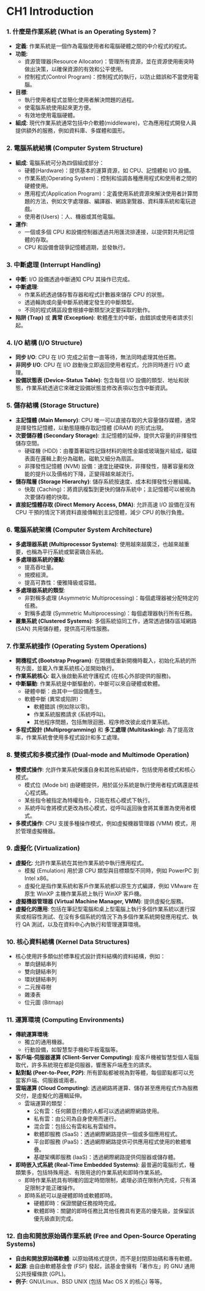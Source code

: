 # CH1 Introduction

### 1. 什麼是作業系統 (What is an Operating System)？

*   **定義**: 作業系統是一個作為電腦使用者和電腦硬體之間的中介程式的程式。
*   **功能**:
    *   資源管理器(Resource Allocator)：管理所有資源，並在資源使用衝突時做出決策，以確保資源的有效和公平使用。
    *   控制程式(Control Program)：控制程式的執行，以防止錯誤和不當使用電腦。
*   **目標**:
    *   執行使用者程式並簡化使用者解決問題的過程。
    *   使電腦系統使用起來更方便。
    *   有效地使用電腦硬體。
*   **組成**: 現代作業系統通常包括中介軟體(middleware)，它為應用程式開發人員提供額外的服務，例如資料庫、多媒體和圖形。

### 2. 電腦系統結構 (Computer System Structure)

*   **組成**: 電腦系統可分為四個組成部分：
    *   硬體(Hardware)：提供基本的運算資源，如 CPU、記憶體和 I/O 設備。
    *   作業系統(Operating System)：控制和協調各種應用程式和使用者之間的硬體使用。
    *   應用程式(Application Program)：定義使用系統資源來解決使用者計算問題的方法，例如文字處理器、編譯器、網路瀏覽器、資料庫系統和電玩遊戲。
    *   使用者(Users)：人、機器或其他電腦。
*   **運作**:
    *   一個或多個 CPU 和設備控制器透過共用匯流排連接，以提供對共用記憶體的存取。
    *   CPU 和設備會競爭記憶體週期，並發執行。

### 3. 中斷處理 (Interrupt Handling)

*   **中斷**: I/O 設備透過中斷通知 CPU 其操作已完成。
*   **中斷處理**:
    *   作業系統透過儲存暫存器和程式計數器來儲存 CPU 的狀態。
    *   透過輪詢或向量中斷系統確定發生的中斷類型。
    *   不同的程式碼區段會根據中斷類型決定要採取的動作。
*   **陷阱 (Trap)** 或 **異常 (Exception)**: 軟體產生的中斷，由錯誤或使用者請求引起。

### 4. I/O 結構 (I/O Structure)

*   **同步 I/O**: CPU 在 I/O 完成之前會一直等待，無法同時處理其他任務。
*   **非同步 I/O**: CPU 在 I/O 啟動後立即返回使用者程式，允許同時進行 I/O 處理。
*   **設備狀態表 (Device-Status Table)**: 包含每個 I/O 設備的類型、地址和狀態，作業系統透過它來確定設備狀態並修改表項以包含中斷資訊。

### 5. 儲存結構 (Storage Structure)

*   **主記憶體 (Main Memory)**: CPU 唯一可以直接存取的大容量儲存媒體，通常是揮發性記憶體，以動態隨機存取記憶體 (DRAM) 的形式出現。
*   **次要儲存體 (Secondary Storage)**: 主記憶體的延伸，提供大容量的非揮發性儲存空間。
    *   硬碟機 (HDD)：由覆蓋著磁性記錄材料的剛性金屬或玻璃盤片組成，磁碟表面在邏輯上劃分為磁軌，磁軌又細分為扇區。
    *   非揮發性記憶體 (NVM) 設備：速度比硬碟快，非揮發性，隨著容量和效能的提升以及價格的下降，正變得越來越流行。
*   **儲存階層 (Storage Hierarchy)**: 儲存系統按速度、成本和揮發性分層組織。
    *   快取 (Caching)：將資訊複製到更快的儲存系統中；主記憶體可以被視為次要儲存體的快取。
*   **直接記憶體存取 (Direct Memory Access, DMA)**: 允許高速 I/O 設備在沒有 CPU 干預的情況下將資料直接傳輸到主記憶體，減少 CPU 的執行負擔。

### 6. 電腦系統架構 (Computer System Architecture)

*   **多處理器系統 (Multiprocessor Systems)**: 使用越來越廣泛，也越來越重要，也稱為平行系統或緊密耦合系統。
*   **多處理器系統的優點**:
    *   提高吞吐量。
    *   規模經濟。
    *   提高可靠性：優雅降級或容錯。
*   **多處理器系統的類型**:
    *   非對稱多處理 (Asymmetric Multiprocessing)：每個處理器被分配特定的任務。
    *   對稱多處理 (Symmetric Multiprocessing)：每個處理器執行所有任務。
*   **叢集系統 (Clustered Systems)**: 多個系統協同工作，通常透過儲存區域網路 (SAN) 共用儲存體，提供高可用性服務。

### 7. 作業系統操作 (Operating System Operations)

*   **開機程式 (Bootstrap Program)**: 在開機或重新開機時載入，初始化系統的所有方面，並載入作業系統核心並開始執行。
*   **作業系統核心**: 載入後啟動系統守護程式 (在核心外部提供的服務)。
*   **中斷驅動**: 作業系統是中斷驅動的，中斷可以來自硬體或軟體。
    *   硬體中斷：由其中一個設備產生。
    *   軟體中斷 (異常或陷阱)：
        *   軟體錯誤 (例如除以零)。
        *   作業系統服務請求 (系統呼叫)。
        *   其他程序問題，包括無限迴圈、程序修改彼此或作業系統。
*   **多程式設計 (Multiprogramming)** 和 **多工處理 (Multitasking)**: 為了提高效率，作業系統會使用多程式設計和多工處理。

### 8. 雙模式和多模式操作 (Dual-mode and Multimode Operation)

*   **雙模式操作**: 允許作業系統保護自身和其他系統組件，包括使用者模式和核心模式。
    *   模式位 (Mode bit) 由硬體提供，用於區分系統是執行使用者程式碼還是核心程式碼。
    *   某些指令被指定為特權指令，只能在核心模式下執行。
    *   系統呼叫會將模式更改為核心模式，從呼叫返回後會將其重置為使用者模式。
*   **多模式操作**: CPU 支援多種操作模式，例如虛擬機器管理器 (VMM) 模式，用於管理虛擬機器。

### 9. 虛擬化 (Virtualization)

*   **虛擬化**: 允許作業系統在其他作業系統中執行應用程式。
    *   模擬 (Emulation) 用於源 CPU 類型與目標類型不同時，例如 PowerPC 到 Intel x86。
    *   虛擬化是指作業系統和客戶作業系統都以原生方式編譯，例如 VMware 在原生 WinXP 主機作業系統上執行 WinXP 客戶機。
*   **虛擬機器管理器 (Virtual Machine Manager, VMM)**: 提供虛擬化服務。
*   **虛擬化的應用**: 包括在筆記型電腦和桌上型電腦上執行多個作業系統以進行探索或相容性測試、在沒有多個系統的情況下為多個作業系統開發應用程式、執行 QA 測試，以及在資料中心內執行和管理運算環境。

### 10. 核心資料結構 (Kernel Data Structures)

*   核心使用許多類似於標準程式設計資料結構的資料結構，例如：
    *   單向鏈結串列
    *   雙向鏈結串列
    *   環狀鏈結串列
    *   二元搜尋樹
    *   雜湊表
    *   位元圖 (Bitmap)

### 11. 運算環境 (Computing Environments)

*   **傳統運算環境**:
    *   獨立的通用機器。
    *   行動設備，如智慧型手機和平板電腦等。
*   **客戶端-伺服器運算 (Client-Server Computing)**: 瘦客戶機被智慧型個人電腦取代，許多系統現在都是伺服器，響應客戶端產生的請求。
*   **點對點 (Peer-to-Peer, P2P)**: 所有節點都被視為對等體，每個節點都可以充當客戶端、伺服器或兩者。
*   **雲端運算 (Cloud Computing)**: 透過網路將運算、儲存甚至應用程式作為服務交付，是虛擬化的邏輯延伸。
    *   雲端運算的類型：
        *   公有雲：任何願意付費的人都可以透過網際網路使用。
        *   私有雲：由公司為自身使用而運行。
        *   混合雲：包括公有雲和私有雲組件。
        *   軟體即服務 (SaaS)：透過網際網路提供一個或多個應用程式。
        *   平台即服務 (PaaS)：透過網際網路提供可供應用程式使用的軟體堆疊。
        *   基礎架構即服務 (IaaS)：透過網際網路提供伺服器或儲存體。
*   **即時嵌入式系統 (Real-Time Embedded Systems)**: 最普遍的電腦形式，種類繁多，包括特殊用途、有限用途的作業系統和即時作業系統。
    *   即時作業系統具有明確的固定時間限制，處理必須在限制內完成，只有滿足限制才能正確操作。
    *   即時系統可以是硬體即時或軟體即時。
        *   硬體即時：保證關鍵任務按時完成。
        *   軟體即時：關鍵的即時任務比其他任務具有更高的優先級，並保留該優先級直到完成。

### 12. 自由和開放原始碼作業系統 (Free and Open-Source Operating Systems)

*   **自由和開放原始碼軟體**: 以原始碼格式提供，而不是封閉原始碼和專有軟體。
*   **起源**: 由自由軟體基金會 (FSF) 發起，該基金會擁有「著作左」的 GNU 通用公共授權條款 (GPL)。
*   **例子**: GNU/Linux、BSD UNIX (包括 Mac OS X 的核心) 等等。

